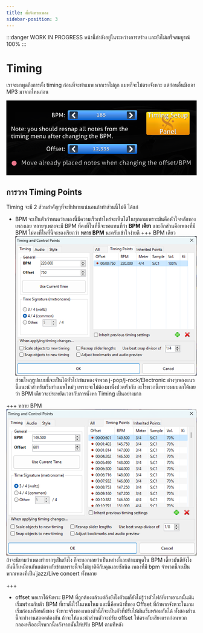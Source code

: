```yaml
---
title: ตั้งจังหวะเพลง
sidebar-position: 3
---
```

:::danger WORK IN PROGRESS
หน้านี้กำลังอยู่ในระหว่างการสร้าง และยังไม่เสร็จสมบูรณ์ 100%
:::
# Timing
เราจะมาพูดถึงการตั้ง timing ก่อนที่จะทำแมพ หากเราไม่ถูก แมพก็จะไม่ตรงจังหวะ แต่ก่อนอื่นมึงเอา MP3 มาจากไหนก่อน

![](./images/timing-main.png)

## การวาง Timing Points
Timing จะมี 2 ส่วนสำคัญๆที่จะชิปหายแน่นอนถ้าทำส่วนนี้ไม่ดี ได้แก่
- BPM จะเป็นตัวกำหนดว่าเพลงนี้มีความเร็วเท่าไหร่จะเห็นได้ในทุกเกมเพราะมันคือหัวใจหลักของเพลงเลย หลายๆเพลงจะมี BPM ที่คงที่ในที่นี้จะขอแทนที่ว่า **BPM เดียว** และอีกส่วนคือเพลงที่มี BPM ไม่คงที่ในที่นี้จะของเรียกว่า **หลาย BPM** นะครับเข้าใจง่ายดี
+++ BPM เดียว
![😎](./images/timing-screen-1.png)
ส่วนใหญรูปแบบนี้จะเป็นได้ทั่วไปเข่นเพลงจำพวก j-pop/j-rock/Electronic ต่างๆเพลงแนวนี้แนะนำสำหรับเริ่มทำแมพใหม่ๆ เพราะจะไม่ต้องมานั้งปวดหัวกับ อะไรพวกนี้เพราะผมบอกใด้เลยว่า BPM เดียวจะประหยัดเวลากับการนั้งหา Timing เป็นอย่างมาก


+++ หลาย BPM
![อะไรวะเนี่ย](./images/timing-screen-2.png)
ถ้าจะนิยามว่าเพลงทำยากๆเป็นยังไง ก็จะบอกเลยว่าเป็นหย่างงี้เลยถ้าผมพูดใน BPM เดี้ยวมันดียังไงอันนี้ก็เหมือนกันแต่ตรงกัยข้ามเพราะนี้จะไม่ญาติดีกับคุณเลยซักนิด เพลงที่มี bpm จำพวกนี้จะเป็นพวกเพลงที่เป็น ่jazz/Live concert ทั้งหลาย

+++

- offset พอเราได้จังหวะ BPM ที่ถูกต้องแล้วแต่ถึงยังไงตัวเมก็ยังไม่รู้ว่าตัวไฟล์ที่เราเอามานั้นมันเริ่มพร้อมกับตัว BPM ที่เราตั้งใว้ในเหมไหม และนี้คือหน้าที่ของ Offset ที่ถ้าหากจังหวะในเกมเริ่มก่อนหรือหลังของ จังหวะจริงของเพลงตัวนี้ก็จะเป็นตัวที่ปรับให้มันเริ่มพร้อมกันได้
ทั้งสองส่วนนี้จะทำงานสอดคล้องกัน ถ้าจะให้แนะนำส่วนตัวจะปรับ offset ให้ตรงกับเสียงแรกก่อนพวกกลองหรืออะไรพวกนี้หลังจากนั้นให้ปรับ BPM ตามทีหลัง

